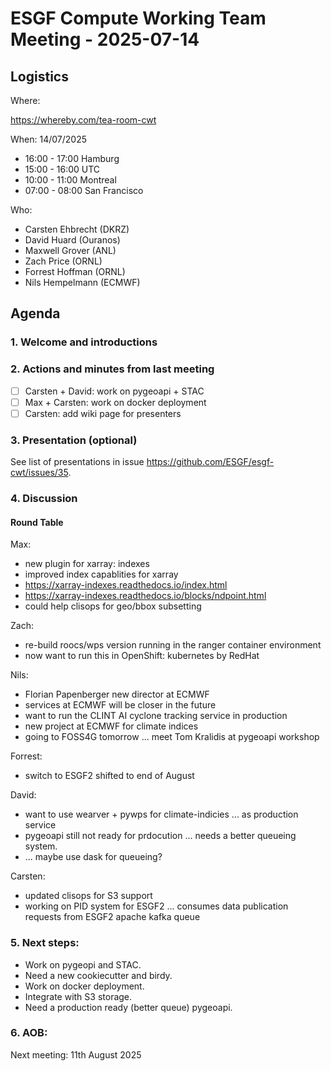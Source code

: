 # ESGF Compute Working Team Meeting - 2025-07-14


## Logistics

Where:

https://whereby.com/tea-room-cwt

When:  14/07/2025

* 16:00 - 17:00 Hamburg
* 15:00 - 16:00 UTC
* 10:00 - 11:00 Montreal
* 07:00 - 08:00 San Francisco

Who:

- Carsten Ehbrecht (DKRZ)
- David Huard (Ouranos)
- Maxwell Grover (ANL)
- Zach Price (ORNL)
- Forrest Hoffman (ORNL)
- Nils Hempelmann (ECMWF)

## Agenda

### 1. Welcome and introductions

### 2. Actions and minutes from last meeting

- [ ] Carsten + David: work on pygeoapi + STAC
- [ ] Max + Carsten: work on docker deployment
- [ ] Carsten: add wiki page for presenters

### 3. Presentation (optional)

See list of presentations in issue https://github.com/ESGF/esgf-cwt/issues/35.

### 4. Discussion

#### Round Table

Max:
* new plugin for xarray: indexes
* improved index capablities for xarray
* https://xarray-indexes.readthedocs.io/index.html
* https://xarray-indexes.readthedocs.io/blocks/ndpoint.html
* could help clisops for geo/bbox subsetting

Zach:
* re-build roocs/wps version running in the ranger container environment
* now want to run this in OpenShift: kubernetes by RedHat

Nils:
* Florian Papenberger new director at ECMWF
* services at ECMWF will be closer in the future
* want to run the CLINT AI cyclone tracking service in production
* new project at ECMWF for climate indices
* going to FOSS4G tomorrow ... meet Tom Kralidis at pygeoapi workshop

Forrest:
* switch to ESGF2 shifted to end of August

David:
* want to use wearver + pywps for climate-indicies ... as production service
* pygeoapi still not ready for prdocution ... needs a better queueing system. 
* ... maybe use dask for queueing?

Carsten:
* updated clisops for S3 support
* working on PID system for ESGF2 ... consumes data publication requests from ESGF2 apache kafka queue


### 5. Next steps:

* Work on pygeopi and STAC. 
* Need a new cookiecutter and birdy. 
* Work on docker deployment. 
* Integrate with S3 storage. 
* Need a production ready (better queue) pygeoapi.

### 6. AOB:

Next meeting: 11th August 2025

